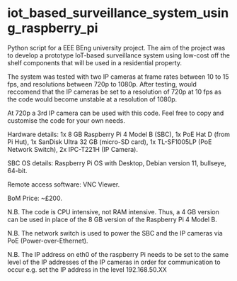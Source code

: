 # iot_based_surveillance_system_using_raspberry_pi
Python script for a EEE BEng university project. The aim of the project was to develop a prototype IoT-based surveillance system using low-cost off the shelf components that will be used in a residential property. 

The system was tested with two IP cameras at frame rates between 10 to 15 fps, and resolutions between 720p to 1080p. After testing, would reccomend that the IP cameras be set to a resolution of 720p at 10 fps as the code would become unstable at a resolution of 1080p. 

At 720p a 3rd IP camera can be used with this code. Feel free to copy and customise the code for your own needs.

Hardware details: 1x 8 GB Raspberry Pi 4 Model B (SBC), 1x PoE Hat D (from Pi Hut), 1x SanDisk Ultra 32 GB (micro-SD card), 1x TL-SF1005LP (PoE Network Switch), 2x IPC-T221H (IP Camera).

SBC OS details: Raspberry Pi OS with Desktop, Debian version 11, bullseye, 64-bit.

Remote access software: VNC Viewer.

BoM Price: ~£200.

N.B. The code is CPU intensive, not RAM intensive. Thus, a 4 GB version can be used in place of the 8 GB version of the Raspberry Pi 4 Model B.

N.B. The network switch is used to power the SBC and the IP cameras via PoE (Power-over-Ethernet).

N.B. The IP address on eth0 of the raspberry Pi needs to be set to the same level of the IP addresses of the IP cameras in order for communication to occur e.g. set the IP address in the level 192.168.50.XX


